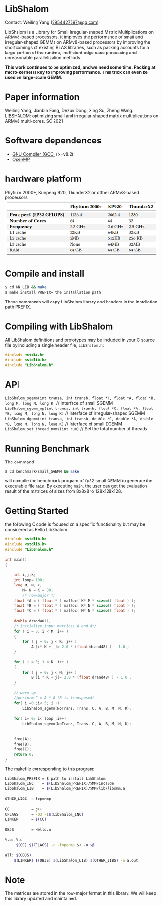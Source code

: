 # LibShalom
Contact: Weiling Yang (2954427597@qq.com)

LibShalom is a Library for Small Irregular-shaped Matrix Multiplications on ARMv8-based processors. It improves the performance of small and irregular-shaped GEMMs on ARMv8-based
processors by improving the shortcomings of existing BLAS libraries, such as packing accounts for a large portion of the runtime, inefficient edge case processing and unreasonable parallelization methods.


__This work continues to be optimized, and we need some time. Packing at micro-kernel is key to improving performance. This trick can even be used on large-scale GEMM.__


# Paper information
Weiling Yang, Jianbin Fang, Dezun Dong, Xing Su, Zheng Wang: LIBSHALOM: optimizing small and irregular-shaped matrix multiplications on ARMv8 multi-cores. SC 2021

# Software dependences
- [GNU Compiler (GCC)](https://gcc.gnu.org/) (>=v8.2)
- [OpenMP](https://www.openmp.org/)

# hardware platform
Phytium 2000+, Kunpeng 920, ThunderX2 or otther ARMv8-based processors
![image](https://github.com/AnonymousYWL/MYLIB/blob/main/platforms.png)

# Compile and install
```bash
$ cd NN_LIB && make  
$ make install PREFIX= the installation path
```
These commands will copy LibShalom library and headers in the installation path PREFIX.

# Compiling with LibShalom
All LibShalom definitions and prototypes may be included in your C source file by including a single header file, ```LibShalom.h```:
```C
#include <stdio.h>
#include <stdlib.h>
#include "LibShalom.h"
```

# API
```LibShalom_sgemm(int transa, int transb, float *C, float *A, float *B, long M, long N, long K)```   // Interface of small SGEMM  
```LibShalom_sgemm_mp(int transa, int transb, float *C, float *A, float *B, long M, long N, long K)```   // Interface of irregular-shaped SGEMM  
```LibShalom_dgemm(int transa, int transb, double *C, double *A, double *B, long M, long N, long K)```   // Interface of small DGEMM  
```LibShalom_set_thread_nums(int num)```                  // Set the total number of threads

# Running Benchmark
The command
```bash
$ cd benchmark/small_SGEMM && make  
```
will compile the benchmark program of fp32 small GEMM to generate the executable file ```main```. By executing ```main```, the user can get the evaluation result of the matrices of sizes from 8x8x8 to 128x128x128.

# Getting Started
the following C code is focused on a specific functionality but may be considered as Hello LibShalom.
```C
#include <stdlib.h>
#include <stdlib.h>
#include "LibShalom.h"

int main()
{

	int i,j,k;
	int loop= 100;
	long M, N, K;
        M= N = K = 80;
        /* row-major */   	
	float *A = ( float * ) malloc( K* M * sizeof( float ) );
	float *B = ( float * ) malloc( K* N * sizeof( float ) );
	float *C = ( float * ) malloc( M* N * sizeof( float ) );

	double drand48();
	/* initialize input matrices A and B*/
	for ( i = 0; i < M; i++ )
	{
		for ( j = 0; j < K; j++ )
			A [i* K + j]= 2.0 * (float)drand48( ) - 1.0 ;
	}

	for ( i = 0; i < K; i++ )
	{
		for ( j = 0; j < N; j++ )
			B [i * K + j]= 2.0 * (float)drand48( ) - 1.0 ;
	}

	// warm up
	//perform C = A * B (B is transposed)
	for( i =0 ;i< 5; i++)
		LibShalom_sgemm(NoTrans, Trans, C, A, B, M, N, K);

	for( i= 0; i< loop ;i++)
		LibShalom_sgemm(NoTrans, Trans, C, A, B, M, N, K);


	free(A);
	free(B);
	free(C);
	return 0;
}
```
The makefile corresponding to this program:
```bash
LibShalom_PREFIX = $ path to install LibShalom 
LibShalom_INC    = $(LibShalom_PREFIX)/SMM/include
LibShalom_LIB    = $(LibShalom_PREFIX)/SMM/lib/libsmm.a 

OTHER_LIBS  =-fopenmp

CC          = g++
CFLAGS      = -O3 -I$(LibShalom_INC)
LINKER      = $(CC)

OBJS        = Hello.o

%.o: %.c
	 $(CC) $(CFLAGS) -c -fopenmp $< -o $@

all: $(OBJS)
	$(LINKER) $(OBJS) $(LibShalom_LIB) $(OTHER_LIBS) -o a.out
```
# Note
The matrices are stored in the row-major format in this library.
We will keep this library updated and maintained.
```
